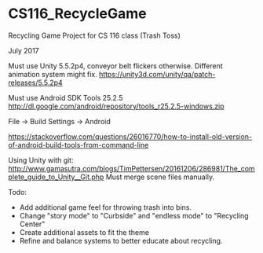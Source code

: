 # CS116_RecycleGame
Recycling Game Project for CS 116 class (Trash Toss)

July 2017

Must use Unity 5.5.2p4, conveyor belt flickers otherwise. Different animation system might fix.
https://unity3d.com/unity/qa/patch-releases/5.5.2p4

Must use Android SDK Tools 25.2.5 http://dl.google.com/android/repository/tools_r25.2.5-windows.zip

File -> Build Settings -> Android

https://stackoverflow.com/questions/26016770/how-to-install-old-version-of-android-build-tools-from-command-line

Using Unity with git: http://www.gamasutra.com/blogs/TimPettersen/20161206/286981/The_complete_guide_to_Unity__Git.php
Must merge scene files manually.

Todo:
 + Add additional game feel for throwing trash into bins.
 + Change "story mode" to "Curbside" and "endless mode" to "Recycling Center"
 + Create additional assets to fit the theme
 + Refine and balance systems to better educate about recycling.
